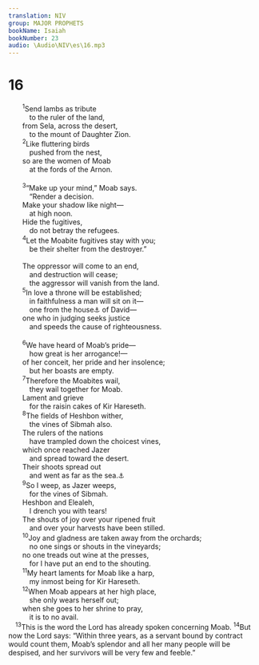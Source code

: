 ```yaml
---
translation: NIV
group: MAJOR PROPHETS
bookName: Isaiah 
bookNumber: 23
audio: \Audio\NIV\es\16.mp3
---
```


<div class="title"><h1>16</h1></div>
<span class="verse es_16_1">  <sup>1</sup>Send lambs as tribute <br/>   to the ruler of the land, <br/>  from Sela, across the desert, <br/>   to the mount of Daughter Zion. <br/></span>
<span class="verse es_16_2">  <sup>2</sup>Like fluttering birds <br/>   pushed from the nest, <br/>  so are the women of Moab <br/>   at the fords of the Arnon. <br/><br/></span>
<span class="verse es_16_3">  <sup>3</sup>“Make up your mind,” Moab says. <br/>   “Render a decision. <br/>  Make your shadow like night— <br/>   at high noon. <br/>  Hide the fugitives, <br/>   do not betray the refugees. <br/></span>
<span class="verse es_16_4">  <sup>4</sup>Let the Moabite fugitives stay with you; <br/>   be their shelter from the destroyer.” <br/><br/>  The oppressor will come to an end, <br/>   and destruction will cease; <br/>   the aggressor will vanish from the land. <br/></span>
<span class="verse es_16_5">  <sup>5</sup>In love a throne will be established; <br/>   in faithfulness a man will sit on it— <br/>   one from the house<a data-toggle="tooltip" data-placement="bottom" title="Hebrew tent">⚓</a> of David— <br/>  one who in judging seeks justice <br/>   and speeds the cause of righteousness. <br/><br/></span>
<span class="verse es_16_6">  <sup>6</sup>We have heard of Moab’s pride— <br/>   how great is her arrogance!— <br/>  of her conceit, her pride and her insolence; <br/>   but her boasts are empty. <br/></span>
<span class="verse es_16_7">  <sup>7</sup>Therefore the Moabites wail, <br/>   they wail together for Moab. <br/>  Lament and grieve <br/>   for the raisin cakes of Kir Hareseth. <br/></span>
<span class="verse es_16_8">  <sup>8</sup>The fields of Heshbon wither, <br/>   the vines of Sibmah also. <br/>  The rulers of the nations <br/>   have trampled down the choicest vines, <br/>  which once reached Jazer <br/>   and spread toward the desert. <br/>  Their shoots spread out <br/>   and went as far as the sea.<a data-toggle="tooltip" data-placement="bottom" title="Probably the Dead Sea">⚓</a><br/></span>
<span class="verse es_16_9">  <sup>9</sup>So I weep, as Jazer weeps, <br/>   for the vines of Sibmah. <br/>  Heshbon and Elealeh, <br/>   I drench you with tears! <br/>  The shouts of joy over your ripened fruit <br/>   and over your harvests have been stilled. <br/></span>
<span class="verse es_16_10">  <sup>10</sup>Joy and gladness are taken away from the orchards; <br/>   no one sings or shouts in the vineyards; <br/>  no one treads out wine at the presses, <br/>   for I have put an end to the shouting. <br/></span>
<span class="verse es_16_11">  <sup>11</sup>My heart laments for Moab like a harp, <br/>   my inmost being for Kir Hareseth. <br/></span>
<span class="verse es_16_12">  <sup>12</sup>When Moab appears at her high place, <br/>   she only wears herself out; <br/>  when she goes to her shrine to pray, <br/>   it is to no avail. <br/></span>
<span class="verse es_16_13"> <sup>13</sup>This is the word the Lord has already spoken concerning Moab. </span>
<span class="verse es_16_14"><sup>14</sup>But now the Lord says: “Within three years, as a servant bound by contract would count them, Moab’s splendor and all her many people will be despised, and her survivors will be very few and feeble.” <br/></span>
